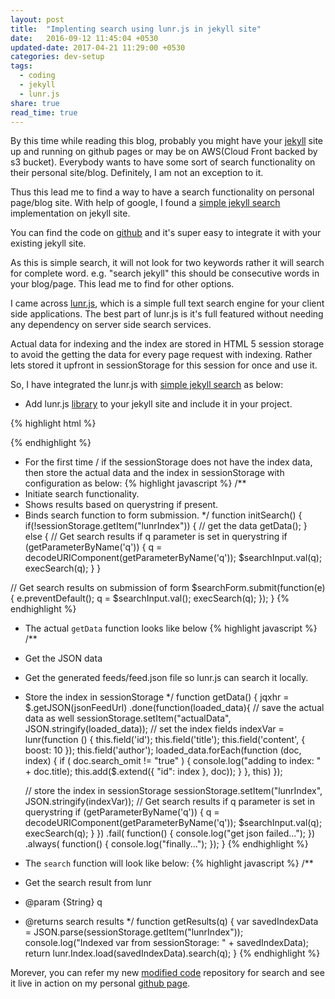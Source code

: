 ```yaml
---
layout: post
title:  "Implenting search using lunr.js in jekyll site"
date:   2016-09-12 11:45:04 +0530
updated-date: 2017-04-21 11:29:00 +0530
categories: dev-setup
tags:
  - coding
  - jekyll
  - lunr.js
share: true
read_time: true
---
```


By this time while reading this blog, probably you might have your [jekyll] site up and running on github pages or may be on AWS(Cloud Front backed by s3 bucket). Everybody wants to have some sort of search functionality on their personal site/blog. Definitely, I am not an exception to it.

Thus this lead me to find a way to have a search functionality on personal page/blog site. With help of google, I found a [simple jekyll search][simple-search] implementation on jekyll site.

You can find the code on [github][simple-search-code] and it's super easy to integrate it with your existing jekyll site.

As this is simple search, it will not look for two keywords rather it will search for complete word. e.g. "search jekyll" this should be consecutive words in your blog/page. This lead me to find for other options.

I came across [lunr.js][lunr], which is a simple full text search engine for your client side applications. The best part of lunr.js is it's full featured without needing any dependency on server side search services.

Actual data for indexing and the index are stored in HTML 5 session storage to avoid the getting the data for every page request with indexing. Rather lets stored it upfront in sessionStorage for this session for once and use it.

So, I have integrated the lunr.js with [simple jekyll search][simple-search-code] as below:

* Add lunr.js [library][lunr-library] to your jekyll site and include it in your project.

{% highlight html %}
  <script src="/assets/javascripts/vendor/lunr.min.js"></script>
  <script src="/assets/javascripts/search.js"></script>
{% endhighlight %}

* For the first time / if the sessionStorage does not have the index data, then store the actual data and the index in sessionStorage with configuration as below:
{% highlight javascript %}
/**
 * Initiate search functionality.
 * Shows results based on querystring if present.
 * Binds search function to form submission.
 */
function initSearch() {
  if(!sessionStorage.getItem("lunrIndex")) {
    // get the data
    getData();
  } else {
    // Get search results if q parameter is set in querystring
    if (getParameterByName('q')) {
      q = decodeURIComponent(getParameterByName('q'));
      $searchInput.val(q);
      execSearch(q);
    }
  }

  // Get search results on submission of form
  $searchForm.submit(function(e) {
    e.preventDefault();
    q = $searchInput.val();
    execSearch(q);
});
}
{% endhighlight %}

* The actual ```getData``` function looks like below
{% highlight javascript %}
/**
 * Get the JSON data
 * Get the generated feeds/feed.json file so lunr.js can search it locally.
 * Store the index in sessionStorage
 */
function getData() {
  jqxhr = $.getJSON(jsonFeedUrl)
    .done(function(loaded_data){
      // save the actual data as well
      sessionStorage.setItem("actualData", JSON.stringify(loaded_data));
      // set the index fields
      indexVar = lunr(function () {
        this.field('id');
        this.field('title');
        this.field('content', { boost: 10 });
        this.field('author');
        loaded_data.forEach(function (doc, index) {
          if ( doc.search_omit != "true" ) {
            console.log("adding to index: " + doc.title);
            this.add($.extend({ "id": index }, doc));
          }
        }, this)
      });

      // store the index in sessionStorage
      sessionStorage.setItem("lunrIndex", JSON.stringify(indexVar));
      // Get search results if q parameter is set in querystring
      if (getParameterByName('q')) {
        q = decodeURIComponent(getParameterByName('q'));
        $searchInput.val(q);
        execSearch(q);
      }
    })
    .fail( function() {
      console.log("get json failed...");
    })
    .always( function() {
      console.log("finally...");
    });
}
{% endhighlight %}

* The ```search``` function will look like below:
{% highlight javascript %}
/**
 * Get the search result from lunr
 * @param {String} q
 * @returns search results
 */
function getResults(q) {
  var savedIndexData = JSON.parse(sessionStorage.getItem("lunrIndex"));
  console.log("Indexed var from sessionStorage: " + savedIndexData);
  return lunr.Index.load(savedIndexData).search(q);
}
{% endhighlight %}

Morever, you can refer my new [modified code][lunr-search-code] repository for search and see it live in action on my personal [github page][gh-page].


[jekyll]: http://jekyllrb.com/
[simple-search]: http://mathayward.com/jekyll-search/
[simple-search-code]: https://github.com/mathaywarduk/jekyll-search
[lunr]: http://lunrjs.com/
[lunr-library]: https://github.com/olivernn/lunr.js/releases
[lunr-search-code]: https://github.com/RishikeshDarandale/jekyll-search
[gh-page]: https://rishikeshdarandale.github.io/
